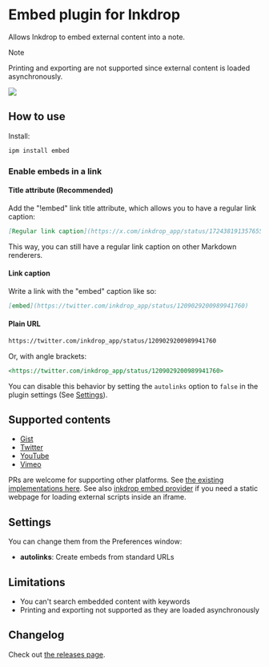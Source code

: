 # Embed plugin for Inkdrop

Allows Inkdrop to embed external content into a note.

> [!Note]
> Printing and exporting are not supported since external content is loaded asynchronously.

![](https://github.com/inkdropapp/inkdrop-embed/raw/master/docs/screenshot.png)

## How to use

Install:

```sh
ipm install embed
```

### Enable embeds in a link

#### Title attribute (Recommended)

Add the "!embed" link title attribute, which allows you to have a regular link caption:

```markdown
[Regular link caption](https://x.com/inkdrop_app/status/1724381913576554862 "!embed")
```

This way, you can still have a regular link caption on other Markdown renderers.

#### Link caption

Write a link with the "embed" caption like so:

```markdown
[embed](https://twitter.com/inkdrop_app/status/1209029200989941760)
```

#### Plain URL

```markdown
https://twitter.com/inkdrop_app/status/1209029200989941760
```

Or, with angle brackets:

```markdown
<https://twitter.com/inkdrop_app/status/1209029200989941760>
```

You can disable this behavior by setting the `autolinks` option to `false` in the plugin settings (See [Settings](#settings)).

## Supported contents

- [Gist](https://gist.github.com/)
- [Twitter](https://twitter.com/)
- [YouTube](https://www.youtube.com/)
- [Vimeo](https://vimeo.com/)

PRs are welcome for supporting other platforms.
See [the existing implementations here](https://github.com/inkdropapp/inkdrop-embed/tree/master/src/providers).
See also [inkdrop embed provider](https://github.com/inkdropapp/inkdrop-embed-provider) if you need a static webpage for loading external scripts inside an iframe.

## Settings

You can change them from the Preferences window:

- **autolinks**: Create embeds from standard URLs

## Limitations

- You can't search embedded content with keywords
- Printing and exporting not supported as they are loaded asynchronously

## Changelog

Check out [the releases page](https://github.com/inkdropapp/inkdrop-embed/releases).
